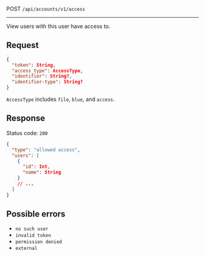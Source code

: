 POST `/api/accounts/v1/access`

---

View users with this user have access to.

## Request

```json
{
  "token": String,
  "access_type": AccessType,
  "identifier": String?,
  "identifier-type": String?
}
```

`AccessType` includes `file`, `blue`, and `access`.

## Response

Status code: `200`

```json
{
  "type": "allowed access",
  "users": [
    {
      "id": Int,
      "name": String
    }
    // ...
  ]
}
```

## Possible errors

- `no such user`
- `invalid token`
- `permission denied`
- `external`
